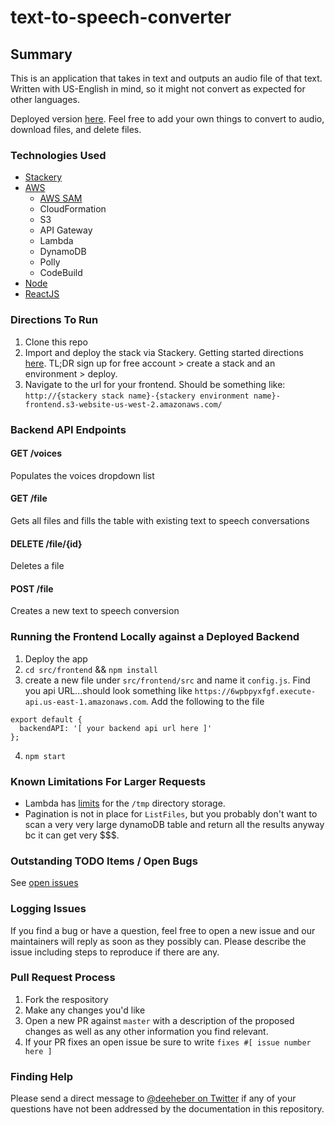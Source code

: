 # text-to-speech-converter

## Summary
This is an application that takes in text and outputs an audio file of that text. Written with US-English in mind, so it might not convert as expected for other languages.

Deployed version [here](http://text-to-speech-converter-development-frontend.s3-website-us-west-2.amazonaws.com/). Feel free to add your own things to convert to audio, download files, and delete files.

### Technologies Used
- [Stackery](https://www.stackery.io/)
- [AWS](https://aws.amazon.com/)
  - [AWS SAM](https://aws.amazon.com/serverless/sam/)
  - CloudFormation
  - S3
  - API Gateway
  - Lambda
  - DynamoDB
  - Polly
  - CodeBuild
- [Node](https://nodejs.org/en/)
- [ReactJS](https://reactjs.org/)

### Directions To Run
1. Clone this repo
2. Import and deploy the stack via Stackery. Getting started directions [here](https://docs.stackery.io/docs/using-stackery/introduction/). TL;DR sign up for free account > create a stack and an environment > deploy.
3. Navigate to the url for your frontend. Should be something like: `http://{stackery stack name}-{stackery environment name}-frontend.s3-website-us-west-2.amazonaws.com/`

### Backend API Endpoints
#### GET /voices
Populates the voices dropdown list

#### GET /file
Gets all files and fills the table with existing text to speech conversations

#### DELETE /file/{id}
Deletes a file

#### POST /file
Creates a new text to speech conversion

### Running the Frontend Locally against a Deployed Backend
1. Deploy the app
2. `cd src/frontend` && `npm install`
3. create a new file under `src/frontend/src` and name it `config.js`. Find you api URL...should look something like `https://6wpbpyxfgf.execute-api.us-east-1.amazonaws.com`. Add the following to the file
  ```
  export default {
    backendAPI: '[ your backend api url here ]'
  };
  ```
4. `npm start`

### Known Limitations For Larger Requests
- Lambda has [limits](https://docs.aws.amazon.com/lambda/latest/dg/limits.html) for the `/tmp` directory storage.
- Pagination is not in place for `ListFiles`, but you probably don't want to scan a very very large dynamoDB table and return all the results anyway bc it can get very $$$.

### Outstanding TODO Items / Open Bugs
See [open issues](https://github.com/deeheber/text-to-speech-converter/issues)

### Logging Issues
If you find a bug or have a question, feel free to open a new issue and our maintainers will reply as soon as they possibly can. Please describe the issue including steps to reproduce if there are any.

### Pull Request Process
1. Fork the respository
2. Make any changes you'd like
3. Open a new PR against `master` with a description of the proposed changes as well as any other information you find relevant.
4. If your PR fixes an open issue be sure to write `fixes #[ issue number here ]`

### Finding Help
Please send a direct message to [@deeheber on Twitter](https://twitter.com/deeheber) if any of your questions have not been addressed by the documentation in this repository.
